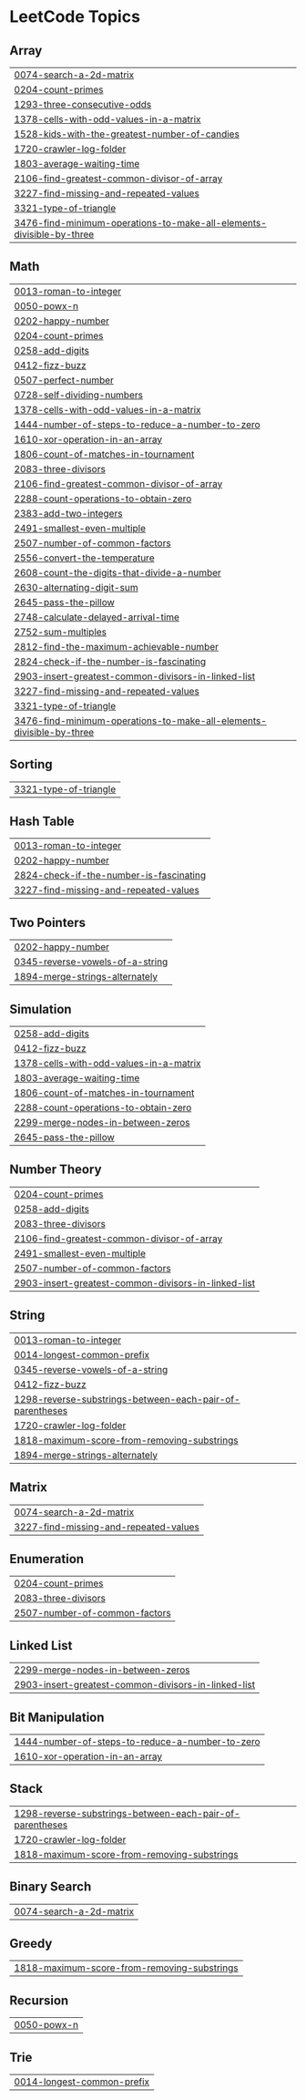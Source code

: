 

<!---LeetCode Topics Start-->
# LeetCode Topics
## Array
|  |
| ------- |
| [0074-search-a-2d-matrix](https://github.com/MadannagariRaju/Math/tree/master/0074-search-a-2d-matrix) |
| [0204-count-primes](https://github.com/MadannagariRaju/Math/tree/master/0204-count-primes) |
| [1293-three-consecutive-odds](https://github.com/MadannagariRaju/Math/tree/master/1293-three-consecutive-odds) |
| [1378-cells-with-odd-values-in-a-matrix](https://github.com/MadannagariRaju/Math/tree/master/1378-cells-with-odd-values-in-a-matrix) |
| [1528-kids-with-the-greatest-number-of-candies](https://github.com/MadannagariRaju/Math/tree/master/1528-kids-with-the-greatest-number-of-candies) |
| [1720-crawler-log-folder](https://github.com/MadannagariRaju/Math/tree/master/1720-crawler-log-folder) |
| [1803-average-waiting-time](https://github.com/MadannagariRaju/Math/tree/master/1803-average-waiting-time) |
| [2106-find-greatest-common-divisor-of-array](https://github.com/MadannagariRaju/Math/tree/master/2106-find-greatest-common-divisor-of-array) |
| [3227-find-missing-and-repeated-values](https://github.com/MadannagariRaju/Math/tree/master/3227-find-missing-and-repeated-values) |
| [3321-type-of-triangle](https://github.com/MadannagariRaju/Math/tree/master/3321-type-of-triangle) |
| [3476-find-minimum-operations-to-make-all-elements-divisible-by-three](https://github.com/MadannagariRaju/Math/tree/master/3476-find-minimum-operations-to-make-all-elements-divisible-by-three) |
## Math
|  |
| ------- |
| [0013-roman-to-integer](https://github.com/MadannagariRaju/Math/tree/master/0013-roman-to-integer) |
| [0050-powx-n](https://github.com/MadannagariRaju/Math/tree/master/0050-powx-n) |
| [0202-happy-number](https://github.com/MadannagariRaju/Math/tree/master/0202-happy-number) |
| [0204-count-primes](https://github.com/MadannagariRaju/Math/tree/master/0204-count-primes) |
| [0258-add-digits](https://github.com/MadannagariRaju/Math/tree/master/0258-add-digits) |
| [0412-fizz-buzz](https://github.com/MadannagariRaju/Math/tree/master/0412-fizz-buzz) |
| [0507-perfect-number](https://github.com/MadannagariRaju/Math/tree/master/0507-perfect-number) |
| [0728-self-dividing-numbers](https://github.com/MadannagariRaju/Math/tree/master/0728-self-dividing-numbers) |
| [1378-cells-with-odd-values-in-a-matrix](https://github.com/MadannagariRaju/Math/tree/master/1378-cells-with-odd-values-in-a-matrix) |
| [1444-number-of-steps-to-reduce-a-number-to-zero](https://github.com/MadannagariRaju/Math/tree/master/1444-number-of-steps-to-reduce-a-number-to-zero) |
| [1610-xor-operation-in-an-array](https://github.com/MadannagariRaju/Math/tree/master/1610-xor-operation-in-an-array) |
| [1806-count-of-matches-in-tournament](https://github.com/MadannagariRaju/Math/tree/master/1806-count-of-matches-in-tournament) |
| [2083-three-divisors](https://github.com/MadannagariRaju/Math/tree/master/2083-three-divisors) |
| [2106-find-greatest-common-divisor-of-array](https://github.com/MadannagariRaju/Math/tree/master/2106-find-greatest-common-divisor-of-array) |
| [2288-count-operations-to-obtain-zero](https://github.com/MadannagariRaju/Math/tree/master/2288-count-operations-to-obtain-zero) |
| [2383-add-two-integers](https://github.com/MadannagariRaju/Math/tree/master/2383-add-two-integers) |
| [2491-smallest-even-multiple](https://github.com/MadannagariRaju/Math/tree/master/2491-smallest-even-multiple) |
| [2507-number-of-common-factors](https://github.com/MadannagariRaju/Math/tree/master/2507-number-of-common-factors) |
| [2556-convert-the-temperature](https://github.com/MadannagariRaju/Math/tree/master/2556-convert-the-temperature) |
| [2608-count-the-digits-that-divide-a-number](https://github.com/MadannagariRaju/Math/tree/master/2608-count-the-digits-that-divide-a-number) |
| [2630-alternating-digit-sum](https://github.com/MadannagariRaju/Math/tree/master/2630-alternating-digit-sum) |
| [2645-pass-the-pillow](https://github.com/MadannagariRaju/Math/tree/master/2645-pass-the-pillow) |
| [2748-calculate-delayed-arrival-time](https://github.com/MadannagariRaju/Math/tree/master/2748-calculate-delayed-arrival-time) |
| [2752-sum-multiples](https://github.com/MadannagariRaju/Math/tree/master/2752-sum-multiples) |
| [2812-find-the-maximum-achievable-number](https://github.com/MadannagariRaju/Math/tree/master/2812-find-the-maximum-achievable-number) |
| [2824-check-if-the-number-is-fascinating](https://github.com/MadannagariRaju/Math/tree/master/2824-check-if-the-number-is-fascinating) |
| [2903-insert-greatest-common-divisors-in-linked-list](https://github.com/MadannagariRaju/Math/tree/master/2903-insert-greatest-common-divisors-in-linked-list) |
| [3227-find-missing-and-repeated-values](https://github.com/MadannagariRaju/Math/tree/master/3227-find-missing-and-repeated-values) |
| [3321-type-of-triangle](https://github.com/MadannagariRaju/Math/tree/master/3321-type-of-triangle) |
| [3476-find-minimum-operations-to-make-all-elements-divisible-by-three](https://github.com/MadannagariRaju/Math/tree/master/3476-find-minimum-operations-to-make-all-elements-divisible-by-three) |
## Sorting
|  |
| ------- |
| [3321-type-of-triangle](https://github.com/MadannagariRaju/Math/tree/master/3321-type-of-triangle) |
## Hash Table
|  |
| ------- |
| [0013-roman-to-integer](https://github.com/MadannagariRaju/Math/tree/master/0013-roman-to-integer) |
| [0202-happy-number](https://github.com/MadannagariRaju/Math/tree/master/0202-happy-number) |
| [2824-check-if-the-number-is-fascinating](https://github.com/MadannagariRaju/Math/tree/master/2824-check-if-the-number-is-fascinating) |
| [3227-find-missing-and-repeated-values](https://github.com/MadannagariRaju/Math/tree/master/3227-find-missing-and-repeated-values) |
## Two Pointers
|  |
| ------- |
| [0202-happy-number](https://github.com/MadannagariRaju/Math/tree/master/0202-happy-number) |
| [0345-reverse-vowels-of-a-string](https://github.com/MadannagariRaju/Math/tree/master/0345-reverse-vowels-of-a-string) |
| [1894-merge-strings-alternately](https://github.com/MadannagariRaju/Math/tree/master/1894-merge-strings-alternately) |
## Simulation
|  |
| ------- |
| [0258-add-digits](https://github.com/MadannagariRaju/Math/tree/master/0258-add-digits) |
| [0412-fizz-buzz](https://github.com/MadannagariRaju/Math/tree/master/0412-fizz-buzz) |
| [1378-cells-with-odd-values-in-a-matrix](https://github.com/MadannagariRaju/Math/tree/master/1378-cells-with-odd-values-in-a-matrix) |
| [1803-average-waiting-time](https://github.com/MadannagariRaju/Math/tree/master/1803-average-waiting-time) |
| [1806-count-of-matches-in-tournament](https://github.com/MadannagariRaju/Math/tree/master/1806-count-of-matches-in-tournament) |
| [2288-count-operations-to-obtain-zero](https://github.com/MadannagariRaju/Math/tree/master/2288-count-operations-to-obtain-zero) |
| [2299-merge-nodes-in-between-zeros](https://github.com/MadannagariRaju/Math/tree/master/2299-merge-nodes-in-between-zeros) |
| [2645-pass-the-pillow](https://github.com/MadannagariRaju/Math/tree/master/2645-pass-the-pillow) |
## Number Theory
|  |
| ------- |
| [0204-count-primes](https://github.com/MadannagariRaju/Math/tree/master/0204-count-primes) |
| [0258-add-digits](https://github.com/MadannagariRaju/Math/tree/master/0258-add-digits) |
| [2083-three-divisors](https://github.com/MadannagariRaju/Math/tree/master/2083-three-divisors) |
| [2106-find-greatest-common-divisor-of-array](https://github.com/MadannagariRaju/Math/tree/master/2106-find-greatest-common-divisor-of-array) |
| [2491-smallest-even-multiple](https://github.com/MadannagariRaju/Math/tree/master/2491-smallest-even-multiple) |
| [2507-number-of-common-factors](https://github.com/MadannagariRaju/Math/tree/master/2507-number-of-common-factors) |
| [2903-insert-greatest-common-divisors-in-linked-list](https://github.com/MadannagariRaju/Math/tree/master/2903-insert-greatest-common-divisors-in-linked-list) |
## String
|  |
| ------- |
| [0013-roman-to-integer](https://github.com/MadannagariRaju/Math/tree/master/0013-roman-to-integer) |
| [0014-longest-common-prefix](https://github.com/MadannagariRaju/Math/tree/master/0014-longest-common-prefix) |
| [0345-reverse-vowels-of-a-string](https://github.com/MadannagariRaju/Math/tree/master/0345-reverse-vowels-of-a-string) |
| [0412-fizz-buzz](https://github.com/MadannagariRaju/Math/tree/master/0412-fizz-buzz) |
| [1298-reverse-substrings-between-each-pair-of-parentheses](https://github.com/MadannagariRaju/Math/tree/master/1298-reverse-substrings-between-each-pair-of-parentheses) |
| [1720-crawler-log-folder](https://github.com/MadannagariRaju/Math/tree/master/1720-crawler-log-folder) |
| [1818-maximum-score-from-removing-substrings](https://github.com/MadannagariRaju/Math/tree/master/1818-maximum-score-from-removing-substrings) |
| [1894-merge-strings-alternately](https://github.com/MadannagariRaju/Math/tree/master/1894-merge-strings-alternately) |
## Matrix
|  |
| ------- |
| [0074-search-a-2d-matrix](https://github.com/MadannagariRaju/Math/tree/master/0074-search-a-2d-matrix) |
| [3227-find-missing-and-repeated-values](https://github.com/MadannagariRaju/Math/tree/master/3227-find-missing-and-repeated-values) |
## Enumeration
|  |
| ------- |
| [0204-count-primes](https://github.com/MadannagariRaju/Math/tree/master/0204-count-primes) |
| [2083-three-divisors](https://github.com/MadannagariRaju/Math/tree/master/2083-three-divisors) |
| [2507-number-of-common-factors](https://github.com/MadannagariRaju/Math/tree/master/2507-number-of-common-factors) |
## Linked List
|  |
| ------- |
| [2299-merge-nodes-in-between-zeros](https://github.com/MadannagariRaju/Math/tree/master/2299-merge-nodes-in-between-zeros) |
| [2903-insert-greatest-common-divisors-in-linked-list](https://github.com/MadannagariRaju/Math/tree/master/2903-insert-greatest-common-divisors-in-linked-list) |
## Bit Manipulation
|  |
| ------- |
| [1444-number-of-steps-to-reduce-a-number-to-zero](https://github.com/MadannagariRaju/Math/tree/master/1444-number-of-steps-to-reduce-a-number-to-zero) |
| [1610-xor-operation-in-an-array](https://github.com/MadannagariRaju/Math/tree/master/1610-xor-operation-in-an-array) |
## Stack
|  |
| ------- |
| [1298-reverse-substrings-between-each-pair-of-parentheses](https://github.com/MadannagariRaju/Math/tree/master/1298-reverse-substrings-between-each-pair-of-parentheses) |
| [1720-crawler-log-folder](https://github.com/MadannagariRaju/Math/tree/master/1720-crawler-log-folder) |
| [1818-maximum-score-from-removing-substrings](https://github.com/MadannagariRaju/Math/tree/master/1818-maximum-score-from-removing-substrings) |
## Binary Search
|  |
| ------- |
| [0074-search-a-2d-matrix](https://github.com/MadannagariRaju/Math/tree/master/0074-search-a-2d-matrix) |
## Greedy
|  |
| ------- |
| [1818-maximum-score-from-removing-substrings](https://github.com/MadannagariRaju/Math/tree/master/1818-maximum-score-from-removing-substrings) |
## Recursion
|  |
| ------- |
| [0050-powx-n](https://github.com/MadannagariRaju/Math/tree/master/0050-powx-n) |
## Trie
|  |
| ------- |
| [0014-longest-common-prefix](https://github.com/MadannagariRaju/Math/tree/master/0014-longest-common-prefix) |
<!---LeetCode Topics End-->